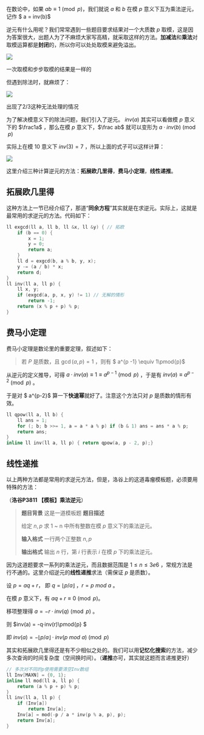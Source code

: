 在数论中，如果 $ab\equiv 1\pmod{p}$​​ ，我们就说 $a$​​  和 $b$​​ 在模 $p$​​ 意义下互为乘法逆元，记作 $ a = inv(b)$​​ 

逆元有什么用呢？我们常常遇到一些题目要求结果对一个大质数 $p$ 取模，这是因为答案很大，出题人为了不麻烦大家写高精，就采取这样的方法。**加减法**和**乘法**对取模运算都是**封闭**的，所以你可以处处取模来避免溢出。

![](https://gitee.com/riotian/blogimage/raw/master/img/20210810134806.jpeg)

一次取模和步步取模的结果是一样的

但遇到除法时，就麻烦了：

![](https://gitee.com/riotian/blogimage/raw/master/img/20210810134826.jpeg)

出现了2/3这种无法处理的情况

为了解决模意义下的除法问题，我们引入了逆元。 $inv(a)$ 其实可以看做模 $p$ 意义下的 $\frac1a$ ，那么在模 $p$ 意义下，$\frac ab$ 就可以变形为 $a · inv(b) \pmod{p}$

实际上在模 $10$ 意义下 $inv(3) = 7$ ，所以上面的式子可以这样计算：

![](https://gitee.com/riotian/blogimage/raw/master/img/20210810134956.jpeg)

这里介绍三种计算逆元的方法：**拓展欧几里得**，**费马小定理**，**线性递推**。

## 拓展欧几里得

这种方法上一节已经介绍了，那道“**同余方程**”其实就是在求逆元。实际上，这就是最常用的求逆元的方法。代码如下：

```cpp
ll exgcd(ll a, ll b, ll &x, ll &y) { // 拓欧
    if (b == 0) {
        x = 1;
        y = 0;
        return a;
    }
    ll d = exgcd(b, a % b, y, x);
    y -= (a / b) * x;
    return d;
}
ll inv(ll a, ll p) {
    ll x, y;
    if (exgcd(a, p, x, y) != 1) // 无解的情形
        return -1;
    return (x % p + p) % p;
}
```

## 费马小定理

费马小定理是数论里的重要定理，叙述如下：

> 若 $P$  是质数，且  $\gcd(a,p) = 1$ ，则有 $ a^{p -1} \equiv 1\pmod{p}$ 

从逆元的定义推导，可得 $a· inv(a) \equiv 1  \equiv a^{p-1} \pmod{p}$  ，于是有 $inv(a) \equiv a^{p-2}\pmod{p}$ 。

于是对 $ a^{p-2}$ 算一下**快速幂**就好了。注意这个方法只对 $p$ 是质数的情形有效。

```cpp
ll qpow(ll a, ll b) {
    ll ans = 1;
    for (; b; b >>= 1, a = a * a % p) if (b & 1) ans = ans * a % p;
    return ans;
}
inline ll inv(ll a, ll p) { return qpow(a, p - 2, p);}
```



## 线性递推

以上两种方法都是常用的求逆元方法，但是，洛谷上的这道毒瘤模板题，必须要用特殊的方法：

（**洛谷P3811 【模板】乘法逆元**）

> **题目背景**
> 这是一道模板题
> **题目描述**
>
> 给定 $n,p$ 求 1 ~ n 中所有整数在模 $p$ 意义下的乘法逆元。
>
> **输入格式**
> 一行两个正整数 $n,p$ 
>
> **输出格式**
> 输出 $n$  行，第 $i$ 行表示 $i$  在模 $p$ 下的乘法逆元。

因为这道题要求一系列的乘法逆元，而且数据范围是 $1\le n \le 3e6$ ，常规方法是行不通的。这里介绍逆元的**线性递推**求法（需保证 $p$ 是质数）。

设  $p = aq +r$​ ， 即 $q = \lfloor p/a \rfloor$​ ，$r = p\ mod\ a$  。

在模 $p$ 意义下，有  $aq + r\equiv 0\pmod{p}$。

移项整理得 $a = -r · inv(q) \pmod{p}$ 。

则 $inv(a) = -q·inv(r)\pmod{p} $

即 $inv(a) = -\lfloor p/a\rfloor · inv (p\ mod\ a) \pmod{p}$

其实和拓展欧几里得还是有不少相似之处的。我们可以用**记忆化搜索**的方法，减少多次查询的时间复杂度（空间换时间）。（**递推**亦可，其实就这题而言递推更好）

```cpp
// 多次对不同的p使用需要清空Inv数组
ll Inv[MAXN] = {0, 1};
inline ll mod(ll a, ll p) {
    return (a % p + p) % p;
}
ll inv(ll a, ll p) {
    if (Inv[a])
        return Inv[a];
    Inv[a] = mod(-p / a * inv(p % a, p), p);
    return Inv[a];
}
```

